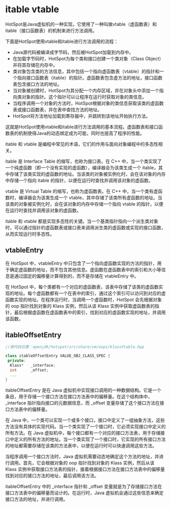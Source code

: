 # itable vtable


HotSpot是Java虚拟机的一种实现，它使用了一种叫做vtable（虚函数表）和itable（接口函数表）的机制来进行方法调用。

下面是HotSpot使用vtable和itable进行方法调用的流程：

- Java源代码被编译成字节码，然后被HotSpot加载到内存中。
- 在加载字节码时，HotSpot为每个类和接口创建一个类对象（Class Object）并将其存储在内存中。
- 类对象包含类的方法信息，其中包括一个指向虚函数表（vtable）的指针和一个指向接口函数表（itable）的指针。虚函数表包含虚方法的地址，接口函数表包含接口方法的地址。
- 当对象被创建时，HotSpot为其分配一个内存区域，并在对象头中添加一个指向类对象的指针。这个指针可以让程序在运行时获取对象的类信息。
- 当程序调用一个对象的方法时，HotSpot根据对象的类信息获取该类的虚函数表或接口函数表，并在表中查找方法的地址。
- HotSpot将方法地址加载到寄存器中，并跳转到该地址开始执行方法。

这就是HotSpot使用vtable和itable进行方法调用的基本流程。虚函数表和接口函数表的机制使得Java的动态绑定成为可能，同时也提高了程序的性能。


itable 和 vtable 是编程中常见的术语，它们的作用与面向对象编程中的多态性相关。

itable 是 Interface Table 的缩写，也称为接口表。在 C++ 中，当一个类实现了一个纯虚函数（即一个没有实现的虚函数），编译器会为该类生成一个 itable，其中存储了该类实现的虚函数的地址。当该类的对象被实例化时，会在该对象的内存中存储一个指向 itable 的指针，以便在运行时查找并调用该对象的虚函数。

vtable 是 Virtual Table 的缩写，也称为虚函数表。在 C++ 中，当一个类有虚函数时，编译器会为该类生成一个 vtable，其中存储了该类所有虚函数的地址。当该类的对象被实例化时，会在该对象的内存中存储一个指向 vtable 的指针，以便在运行时查找并调用该对象的虚函数。

itable 和 vtable 都是实现多态性的关键。当一个基类指针指向一个派生类对象时，可以通过指针的虚函数表或接口表来调用派生类的虚函数或实现的接口函数，从而实现运行时多态性。


## vtableEntry

在 HotSpot 中，vtableEntry 中只包含了一个指向虚函数实现的方法的指针，用于确定虚函数的地址，而不包含其他信息。虚函数在虚函数表中的索引和大小等信息是通过固定的偏移量计算得到的，而不是存储在 vtableEntry 中。

在 HotSpot 中，每个类都有一个对应的虚函数表，该表中存储了该类的虚函数实现的地址。每个虚函数都有一个在表中的索引，通过这个索引可以访问到对应的虚函数实现的地址。在程序运行时，当调用一个虚函数时，HotSpot 会先根据对象的 oop 指针找到对象的 Klass 实例，然后从该 Klass 实例中获取虚函数表的指针，最后根据虚函数在虚函数表中的索引，找到对应的虚函数实现的地址，并调用该函数。


## itableOffsetEntry

```c++
//源代码位置：openjdk/hotspot/src/share/vm/oops/klassVtable.hpp

class itableOffsetEntry VALUE_OBJ_CLASS_SPEC {
 private:
  Klass*   _interface;
  int      _offset;
  ...
}
```

itableOffsetEntry 是在 Java 虚拟机中实现接口调用的一种数据结构。它是一个条目，用于存储一个接口方法在接口方法表中的偏移量。在这个结构体中，_interface 指针指向接口的元数据信息，而 _offset 变量存储了这个接口方法在接口方法表中的偏移量。

在 Java 中，一个类可以实现一个或多个接口，接口中定义了一组抽象方法，这些方法没有具体的实现代码。当一个类实现了一个接口时，它必须实现接口中定义的所有方法。在 Java 虚拟机中，每个接口都有一个对应的接口方法表，用于存储接口中定义的所有方法的地址。当一个类实现了一个接口时，它实现的所有接口方法的地址都需要存储在该类的方法表中，以便在运行时可以快速调用这些方法。

当程序调用一个接口方法时，Java 虚拟机需要动态地确定这个方法的地址，并进行调用。首先，它会根据对象的 oop 指针找到对象的 Klass 实例，然后从该 Klass 实例中获取接口方法表的指针，接着根据接口方法在接口方法表中的偏移量找到对应的接口方法的地址，最后调用该方法。

itableOffsetEntry 中的 _interface 指针和 _offset 变量就是为了存储接口方法在接口方法表中的偏移量而设计的。在运行时，Java 虚拟机会通过这些信息来确定接口方法的地址，并进行调用。

